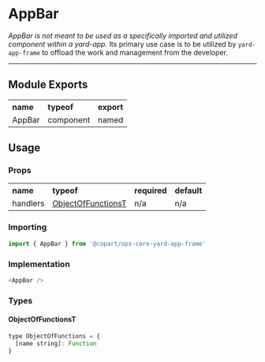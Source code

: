 # AppBar

_AppBar is not meant to be used as a specifically imported and utilized component within a yard-app._ Its primary use case is to be utilized by `yard-app-frame` to offload the work and management from the developer.

---

## Module Exports

 <table>
   <tr>
      <th align="left">name</th>
      <th align="left">typeof</th>
      <th align="left">export</th>
  </tr>
  <tr>
      <td>AppBar</td>
      <td>component</td>
      <td>named</td>
  </tr>
</table>

## Usage

### Props

 <table>
   <tr>
      <th align="left">name</th>
      <th align="left">typeof</th>
      <th align="left">required</th>
      <th align="left">default</th>
  </tr>
  <tr>
    <td>handlers</td>
    <td><a href="/fp-001.md#pure-functions">ObjectOfFunctionsT</a></td>
    <td>n/a</td>
    <td>n/a</td>
  </tr>
</table>

### Importing

```js
import { AppBar } from '@copart/ops-core-yard-app-frame'
```

### Implementation

```js
<AppBar />
```

### Types

[ObjectOfFunctionsT]: foodbar

#### ObjectOfFunctionsT


```js
type ObjectOfFunctions = {
  [name string]: Function
}
```
